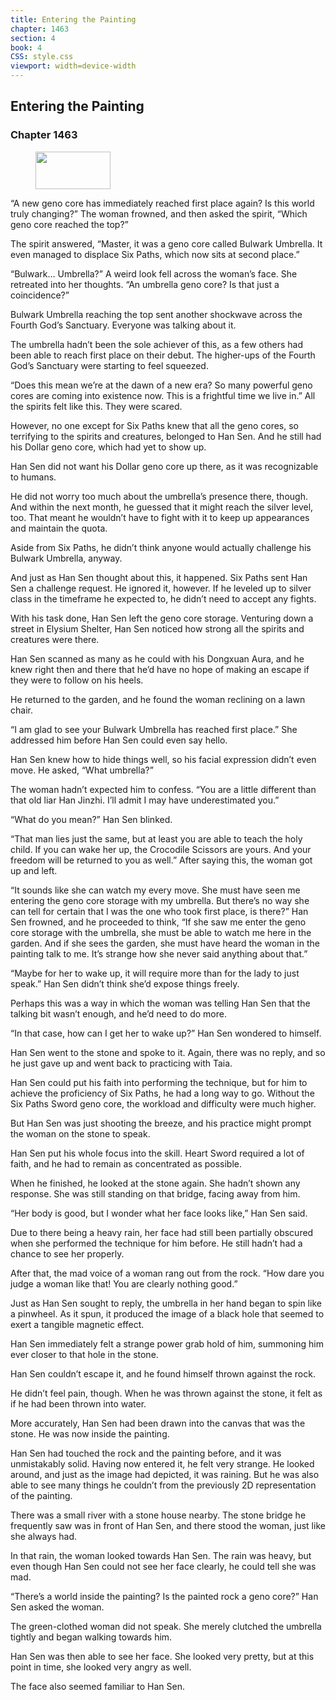 ```yaml
---
title: Entering the Painting
chapter: 1463
section: 4
book: 4
CSS: style.css
viewport: width=device-width
---
```


## Entering the Painting

### Chapter 1463

<figure>
	<img src="../Images/gem.gif" alt="" id="gem" width="120" height="60" />
</figure>

“A new geno core has immediately reached first place again? Is this world truly changing?” The woman frowned, and then asked the spirit, “Which geno core reached the top?”

The spirit answered, “Master, it was a geno core called Bulwark Umbrella. It even managed to displace Six Paths, which now sits at second place.”

“Bulwark… Umbrella?” A weird look fell across the woman’s face. She retreated into her thoughts. “An umbrella geno core? Is that just a coincidence?”

Bulwark Umbrella reaching the top sent another shockwave across the Fourth God’s Sanctuary. Everyone was talking about it.

The umbrella hadn’t been the sole achiever of this, as a few others had been able to reach first place on their debut. The higher-ups of the Fourth God’s Sanctuary were starting to feel squeezed.

“Does this mean we’re at the dawn of a new era? So many powerful geno cores are coming into existence now. This is a frightful time we live in.” All the spirits felt like this. They were scared.

However, no one except for Six Paths knew that all the geno cores, so terrifying to the spirits and creatures, belonged to Han Sen. And he still had his Dollar geno core, which had yet to show up.

Han Sen did not want his Dollar geno core up there, as it was recognizable to humans.

He did not worry too much about the umbrella’s presence there, though. And within the next month, he guessed that it might reach the silver level, too. That meant he wouldn’t have to fight with it to keep up appearances and maintain the quota.

Aside from Six Paths, he didn’t think anyone would actually challenge his Bulwark Umbrella, anyway.

And just as Han Sen thought about this, it happened. Six Paths sent Han Sen a challenge request. He ignored it, however. If he leveled up to silver class in the timeframe he expected to, he didn’t need to accept any fights.

With his task done, Han Sen left the geno core storage. Venturing down a street in Elysium Shelter, Han Sen noticed how strong all the spirits and creatures were there.

Han Sen scanned as many as he could with his Dongxuan Aura, and he knew right then and there that he’d have no hope of making an escape if they were to follow on his heels.

He returned to the garden, and he found the woman reclining on a lawn chair.

“I am glad to see your Bulwark Umbrella has reached first place.” She addressed him before Han Sen could even say hello.

Han Sen knew how to hide things well, so his facial expression didn’t even move. He asked, “What umbrella?”

The woman hadn’t expected him to confess. “You are a little different than that old liar Han Jinzhi. I’ll admit I may have underestimated you.”

“What do you mean?” Han Sen blinked.

“That man lies just the same, but at least you are able to teach the holy child. If you can wake her up, the Crocodile Scissors are yours. And your freedom will be returned to you as well.” After saying this, the woman got up and left.

“It sounds like she can watch my every move. She must have seen me entering the geno core storage with my umbrella. But there’s no way she can tell for certain that I was the one who took first place, is there?” Han Sen frowned, and he proceeded to think, “If she saw me enter the geno core storage with the umbrella, she must be able to watch me here in the garden. And if she sees the garden, she must have heard the woman in the painting talk to me. It’s strange how she never said anything about that.”

“Maybe for her to wake up, it will require more than for the lady to just speak.” Han Sen didn’t think she’d expose things freely.

Perhaps this was a way in which the woman was telling Han Sen that the talking bit wasn’t enough, and he’d need to do more.

“In that case, how can I get her to wake up?” Han Sen wondered to himself.

Han Sen went to the stone and spoke to it. Again, there was no reply, and so he just gave up and went back to practicing with Taia.

Han Sen could put his faith into performing the technique, but for him to achieve the proficiency of Six Paths, he had a long way to go. Without the Six Paths Sword geno core, the workload and difficulty were much higher.

But Han Sen was just shooting the breeze, and his practice might prompt the woman on the stone to speak.

Han Sen put his whole focus into the skill. Heart Sword required a lot of faith, and he had to remain as concentrated as possible.

When he finished, he looked at the stone again. She hadn’t shown any response. She was still standing on that bridge, facing away from him.

“Her body is good, but I wonder what her face looks like,” Han Sen said.

Due to there being a heavy rain, her face had still been partially obscured when she performed the technique for him before. He still hadn’t had a chance to see her properly.

After that, the mad voice of a woman rang out from the rock. “How dare you judge a woman like that! You are clearly nothing good.”

Just as Han Sen sought to reply, the umbrella in her hand began to spin like a pinwheel. As it spun, it produced the image of a black hole that seemed to exert a tangible magnetic effect.

Han Sen immediately felt a strange power grab hold of him, summoning him ever closer to that hole in the stone.

Han Sen couldn’t escape it, and he found himself thrown against the rock.

He didn’t feel pain, though. When he was thrown against the stone, it felt as if he had been thrown into water.

More accurately, Han Sen had been drawn into the canvas that was the stone. He was now inside the painting.

Han Sen had touched the rock and the painting before, and it was unmistakably solid. Having now entered it, he felt very strange. He looked around, and just as the image had depicted, it was raining. But he was also able to see many things he couldn’t from the previously 2D representation of the painting.

There was a small river with a stone house nearby. The stone bridge he frequently saw was in front of Han Sen, and there stood the woman, just like she always had.

In that rain, the woman looked towards Han Sen. The rain was heavy, but even though Han Sen could not see her face clearly, he could tell she was mad.

“There’s a world inside the painting? Is the painted rock a geno core?” Han Sen asked the woman.

The green-clothed woman did not speak. She merely clutched the umbrella tightly and began walking towards him.

Han Sen was then able to see her face. She looked very pretty, but at this point in time, she looked very angry as well.

The face also seemed familiar to Han Sen.